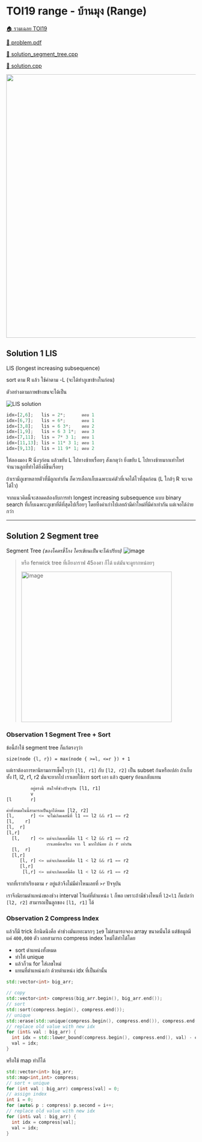 <!-- @codegen_problem begin -->

# TOI19 range - บ้านมุง (Range)

[🏠 รวมเฉลย TOI19](../)

[💎 problem.pdf](./toi19_range.pdf)

[🎉 solution_segment_tree.cpp](./toi19_range_segment_tree.cpp)

[🎉 solution.cpp](./toi19_range.cpp)

<img width="700" src="https://github.com/krist7599555/toi/assets/19445033/84d7f1c6-da5e-47ca-a795-7161b801600e" />
<!-- @codegen_problem end -->

## Solution 1 LIS

LIS (longest increasing subsequence)

sort ตาม R แล้ว ใช้ค่าตาม -L (จะได้ทำภูเขาข้างในก่อน)

ตัวอย่างตามภาพข้างขนจะได้เป็น

![LIS solution](https://github.com/krist7599555/toi/assets/19445033/37b36bdc-4f76-4f64-80c7-c96e00af74e9)

```python
idx=[2,6];   lis = 2*;      ตอบ 1
idx=[6,7];   lis = 6*;      ตอบ 1
idx=[3,8];   lis = 6 3*;    ตอบ 2
idx=[1,9];   lis = 6 3 1*;  ตอบ 3
idx=[7,11];  lis = 7* 3 1;  ตอบ 1
idx=[11,13]; lis = 11* 3 1; ตอบ 1
idx=[9,13];  lis = 11 9* 1; ตอบ 2
```

ให้ลองมอง R นิ่งๆก่อน แล้วขยับ L ไปทางซ้ายเรื่อยๆ สังเกตุว่า ยิ่งขยับ L ไปทางซ้ายมากเท่าไหร่ จำนวนลูกที่ทำได้ยิ่งดีขึ้นเรื่อยๆ

ถ้าเรามีภูเขาหลายตัวที่มีลูกเท่ากัน ก็ควรเลือกเก็บเฉพาะแค่ตัวที่เจอได้ไวที่สุดก่อน (L ใกล้ๆ R จะเจอได้ไว)

จากแนวคิดนี้จะสอดคล้องกับการทำ longest increasing subsequence แบบ binary search ที่เก็บเฉพาะภูเขาที่ดีที่สุดไปเรื่อยๆ โดยทิ้งค่าเก่าไปเลยถ้ามีค่าใหม่ที่มีค่าเท่ากัน แต่เจอได้ง่ายกว่า

---

## Solution 2 Segment tree

Segment Tree _(ของโคตรขี้โกง ใครเขียนเป็นจะได้เปรียบ)_
![image](https://github.com/krist7599555/toi/assets/19445033/1529fa08-a95d-4db3-bd09-42d68682921c)

> หรือ fenwick tree ที่เอียงกราฟ 45องศา ก็ได้ แต่มันจะดูยากหน่อยๆ
>
> <img width="400" alt="image" src="https://github.com/krist7599555/toi/assets/19445033/4183e9ca-5d86-4a2f-a8e8-6c860fef92dc">

### Observation 1 Segment Tree + Sort

ข้อนี้ถ้าใช้ segment tree ก็แก้ตรงๆว่า

`size(node {l, r}) = max(node { >=l, <=r }) + 1`

แต่เราต้องการหานิยามการเช็คไวๆว่า `[l1, r1]` กับ `[l2, r2]` เป็น subset ก้นหรือเปล่า ถ้าเก็บทั้ง l1, l2, r1, r2 มันจะยากไป เราเลยใช้การ sort เอา แล้ว query ย้อนกลับแทน

```python
         อยู่ตรงนี้ สนใจที่ช่วงปัจจุบัน [l1, r1]
         v
[l       r]

ค่าทั้งหมดในนี้สามารถเป็นลูกได้หมด [l2, r2]
[l,      r] <= จะไม่เกิดเคสนี้ที่ l1 == l2 && r1 == r2
[l,    r]
[l,  r]
[l,r]
  [l,    r] <= แต่จะเกิดเคสนี้คือ l1 < l2 && r1 == r2
               เราเลยต้องเรียง จาก l มากไปน้อย ถ้า r เท่ากัน
  [l,  r]
  [l,r]
     [l, r] <= แต่จะเกิดเคสนี้คือ l1 < l2 && r1 == r2
     [l,r]
      [l,r] <= แต่จะเกิดเคสนี้คือ l1 < l2 && r1 == r2
```

จากที่เราทำเรียงตาม `r` อยู่แล้วจึงไม่มีค่าไหนเลยที่ `>r` ปัจจุบัน

เราจึงนิยามตำแหน่งของช่วง interval ไว้แค่ที่ตำแหน่ง `l` ก็พอ เพราะถ้ามีช่วงไหนที่ `l2<l1` ก็แปลว่า `[l2, r2]` สามารถเป็นลูกของ `[l1, r1]` ได้

### Observation 2 Compress Index

แล้วก็มี trick อีกนิดนึงคือ ค่าช่วงมันเยอะมากๆ `1e9` ไม่สามารถจอง array ขนาดนั้นได้ แต่ข้อมูลมีแค่ `400,000` ตัว เลยสามารถ compress index ใหม่ได้ทำได้โดย

- sort ตำแหน่งทั้งหมด
- ทำให้ unique
- แล้วก็วน for ใส่เลขใหม่
- แทนที่ตำแหน่งเก่า ด้วยตำแหน่ง idx ที่เป็นค่านั้น

```cpp
std::vector<int> big_arr;

// copy
std::vector<int> compress(big_arr.begin(), big_arr.end());
// sort
std::sort(compress.begin(), compress.end());
// unique
std::erase(std::unique(compress.begin(), compress.end()), compress.end());
// replace old value with new idx
for (int& val : big_arr) {
  int idx = std::lower_bound(compress.begin(), compress.end(), val) - compress.begin();
  val = idx;
}
```

หรือใช้ map ทำก็ได้

```cpp
std::vector<int> big_arr;
std::map<int,int> compress;
// sort + unique
for (int val : big_arr) compress[val] = 0;
// assign index
int i = 0;
for (auto& p : compress) p.second = i++;
// replace old value with new idx
for (int& val : big_arr) {
  int idx = compress[val];
  val = idx;
}
```
